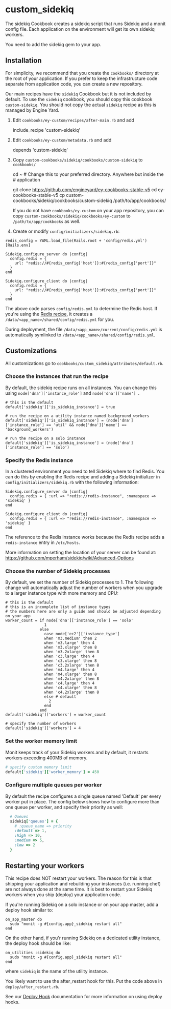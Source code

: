 # custom_sidekiq

The sidekiq Cookbook creates a sidekiq script that runs Sidekiq and a monit
config file. Each application on the environment will get its own sidekiq
workers.

You need to add the sidekiq gem to your app.

## Installation

For simplicity, we recommend that you create the `cookbooks/` directory at the
root of your application. If you prefer to keep the infrastructure code separate
from application code, you can create a new repository.

Our main recipes have the `sidekiq` Cookbook but it is not included by default.
To use the `sidekiq` cookbook, you should copy this cookbook
`custom-sidekiq`. You should not copy the actual `sidekiq` recipe as
this is managed by Engine Yard.

1. Edit `cookbooks/ey-custom/recipes/after-main.rb` and add

    include_recipe 'custom-sidekiq'

2. Edit `cookbooks/ey-custom/metadata.rb` and add

    depends 'custom-sidekiq'

3. Copy `custom-cookbooks/sidekiq/cookbooks/custom-sidekiq` to `cookbooks/`

    cd ~ # Change this to your preferred directory. Anywhere but inside the
         # application

    git clone https://github.com/engineyard/ey-cookbooks-stable-v5
    cd ey-cookbooks-stable-v5
    cp custom-cookbooks/sidekiq/cookbooks/custom-sidekiq /path/to/app/cookbooks/

	If you do not have `cookbooks/ey-custom` on your app repository, you can copy
`custom-cookbooks/sidekiq/cookbooks/ey-custom` to `/path/to/app/cookbooks` as well.

4. Create or modify `config/initializers/sidekiq.rb`:

```
redis_config = YAML.load_file(Rails.root + 'config/redis.yml')[Rails.env]

Sidekiq.configure_server do |config|
  config.redis = {
    url: "redis://#{redis_config['host']}:#{redis_config['port']}"
  }
end

Sidekiq.configure_client do |config|
  config.redis = {
    url: "redis://#{redis_config['host']}:#{redis_config['port']}"
  }
end
```

The above code parses `config/redis.yml` to determine the Redis host. If you're using the [Redis recipe](https://github.com/engineyard/ey-cookbooks-stable-v5/tree/next-release/custom-cookbooks/redis), it creates a `/data/<app_name>/shared/config/redis.yml` for you. 

During deployment, the file `/data/<app_name>/current/config/redis.yml` is automatically symlinked to `/data/<app_name>/shared/config/redis.yml`.

## Customizations

All customizations go to `cookbooks/custom_sidekiq/attributes/default.rb`.

### Choose the instances that run the recipe

By default, the sidekiq recipe runs on all instances. You can change this
using `node['dna']['instance_role']` and `node['dna']['name'] `. 

    # this is the default
    default['sidekiq']['is_sidekiq_instance'] = true

    # run the recipe on a utility instance named background_workers
    default['sidekiq']['is_sidekiq_instance'] = (node['dna']['instance_role'] == 'util' && node['dna']['name'] == 'background_workers')

    # run the recipe on a solo instance
    default['sidekiq']['is_sidekiq_instance'] = (node['dna']['instance_role'] == 'solo')
    
    
### Specify the Redis instance

In a clustered environment you need to tell Sidekiq where to find Redis. You can do this by enabling the Redis recipe and adding a Sidekiq initializer in `config/initializers/sidekiq.rb` with the following information:

```
Sidekiq.configure_server do |config|
  config.redis = { :url => "redis://redis-instance", :namespace => 'sidekiq' }
end

Sidekiq.configure_client do |config|
  config.redis = { :url => "redis://redis-instance", :namespace => 'sidekiq' }
end
``` 

The reference to the Redis instance works because the Redis recipe adds a `redis-instance` entry in `/etc/hosts`.

More information on setting the location of your server can be found at: 
https://github.com/mperham/sidekiq/wiki/Advanced-Options 

### Choose the number of Sidekiq processes

By default, we set the number of Sidekiq processes to 1. The following change
will automatically adjust the number of workers when you upgrade to a
larger instance type with more memory and CPU:

    # this is the default
    # this is an incomplete list of instance types
    # the numbers here are only a guide and should be adjusted depending on your app
    worker_count = if node['dna']['instance_role'] == 'solo'
                     1
                   else
                     case node['ec2']['instance_type']
                     when 'm3.medium' then 2
                     when 'm3.large' then 4
                     when 'm3.xlarge' then 8
                     when 'm3.2xlarge' then 8
                     when 'c3.large' then 4
                     when 'c3.xlarge' then 8
                     when 'c3.2xlarge' then 8
                     when 'm4.large' then 4
                     when 'm4.xlarge' then 8
                     when 'm4.2xlarge' then 8
                     when 'c4.large' then 4
                     when 'c4.xlarge' then 8
                     when 'c4.2xlarge' then 8
                     else # default
                       2
                     end
                   end
    default['sidekiq']['workers'] = worker_count

    # specify the number of workers
    default['sidekiq']['workers'] = 4

### Set the worker memory limit

Monit keeps track of your Sidekiq workers and by default, it restarts workers exceeding 400MB of memory.

```ruby
# specify custom memory limit
default['sidekiq']['worker_memory'] = 450
```

### Configure multiple queues per worker

By default the recipe configures a single queue named 'Default' per every worker put in place.  The config below shows how to configure more than one queue per worker, and specify their priority as well:

```ruby
  # Queues
  sidekiq['queues'] = {
    # :queue_name => priority
    :default => 1,
    :high => 10,
    :medium => 5,
    :low => 2
  }
```

## Restarting your workers

This recipe does NOT restart your workers. The reason for this is that shipping
your application and rebuilding your instances (i.e. running chef) are not
always done at the same time. It is best to restart your Sidekiq workers
when you ship (deploy) your application code.

If you're running Sidekiq on a solo instance or on your app master, add a deploy
hook similar to:

    on_app_master do
      sudo "monit -g #{config.app}_sidekiq restart all"
    end

On the other hand, if you'r running Sidekiq on a dedicated utility instance, the
deploy hook should be like:

    on_utilities :sidekiq do
      sudo "monit -g #{config.app}_sidekiq restart all"
    end

where `sidekiq` is the name of the utility instance.

You likely want to use the after_restart hook for this. Put the code above in
`deploy/after_restart.rb`.

See our [Deploy
Hook](https://engineyard.zendesk.com/entries/21016568-use-deploy-hooks)
documentation for more information on using deploy hooks.
